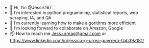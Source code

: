 - 👋 Hi, I’m @Jessik167
- 👀 I’m interested in python programming. statistical reports, web scraping, IA, and QA
- 🌱 I’m currently learning how to make algorithms more efficient
- 💞️ I’m looking forward to collaborate on Amazon, Google
- 📫 How to reach me Jess.urreag@gmail.com or https://www.linkedin.com/in/jessica-g-urrea-guerrero-0ab39a181/

<!---
Jessik167/Jessik167 is a ✨ special ✨ repository because its `README.md` (this file) appears on your GitHub profile.
You can click the Preview link to take a look at your changes.
--->
